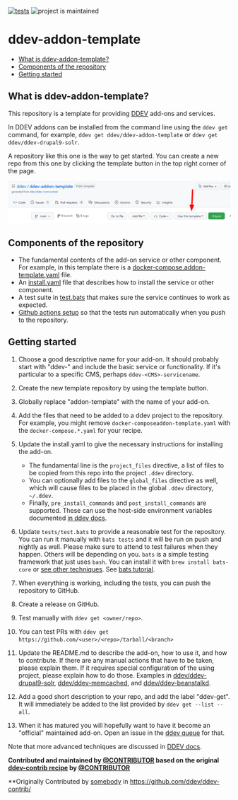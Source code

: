 [![tests](https://github.com/drud/ddev-addon-template/actions/workflows/tests.yml/badge.svg)](https://github.com/drud/ddev-addon-template/actions/workflows/tests.yml) ![project is maintained](https://img.shields.io/maintenance/yes/2024.svg)

# ddev-addon-template <!-- omit in toc -->

* [What is ddev-addon-template?](#what-is-ddev-addon-template)
* [Components of the repository](#components-of-the-repository)
* [Getting started](#getting-started)

## What is ddev-addon-template?

This repository is a template for providing [DDEV](https://ddev.readthedocs.io) add-ons and services.

In DDEV addons can be installed from the command line using the `ddev get` command, for example, `ddev get ddev/ddev-addon-template` or `ddev get ddev/ddev-drupal9-solr`.

A repository like this one is the way to get started. You can create a new repo from this one by clicking the template button in the top right corner of the page.

![template button](images/template-button.png)

## Components of the repository

* The fundamental contents of the add-on service or other component. For example, in this template there is a [docker-compose.addon-template.yaml](docker-compose.addon-template.yaml) file.
* An [install.yaml](install.yaml) file that describes how to install the service or other component.
* A test suite in [test.bats](tests/test.bats) that makes sure the service continues to work as expected.
* [Github actions setup](.github/workflows/tests.yml) so that the tests run automatically when you push to the repository.

## Getting started

1. Choose a good descriptive name for your add-on. It should probably start with "ddev-" and include the basic service or functionality. If it's particular to a specific CMS, perhaps `ddev-<CMS>-servicename`.
2. Create the new template repository by using the template button.
3. Globally replace "addon-template" with the name of your add-on.
4. Add the files that need to be added to a ddev project to the repository. For example, you might remove `docker-composeaddon-template.yaml` with the `docker-compose.*.yaml` for your recipe.
5. Update the install.yaml to give the necessary instructions for installing the add-on.

   * The fundamental line is the `project_files` directive, a list of files to be copied from this repo into the project `.ddev` directory.
   * You can optionally add files to the `global_files` directive as well, which will cause files to be placed in the global `.ddev` directory, `~/.ddev`.
   * Finally, `pre_install_commands` and `post_install_commands` are supported. These can use the host-side environment variables documented [in ddev docs](https://ddev.readthedocs.io/en/stable/users/extend/custom-commands/#environment-variables-provided).

6. Update `tests/test.bats` to provide a reasonable test for the repository. You can run it manually with `bats tests` and it will be run on push and nightly as well. Please make sure to attend to test failures when they happen. Others will be depending on you. `bats` is a simple testing framework that just uses `bash`. You can install it with `brew install bats-core` or [see other techniques](https://bats-core.readthedocs.io/en/stable/installation.html). See [bats tutorial](https://bats-core.readthedocs.io/en/stable/).
7. When everything is working, including the tests, you can push the repository to GitHub.
8. Create a release on GitHub.
9. Test manually with `ddev get <owner/repo>`.
10. You can test PRs with `ddev get https://github.com/<user>/<repo>/tarball/<branch>`
11. Update the README.md to describe the add-on, how to use it, and how to contribute. If there are any manual actions that have to be taken, please explain them. If it requires special configuration of the using project, please explain how to do those. Examples in [ddev/ddev-drupal9-solr](https://github.com/ddev/ddev-drupal9-solr), [ddev/ddev-memcached](github.com/ddev/ddev-memcached), and [ddev/ddev-beanstalkd](https://github.com/ddev/ddev-beanstalkd).
12. Add a good short description to your repo, and add the label "ddev-get". It will immediately be added to the list provided by `ddev get --list --all`.
13. When it has matured you will hopefully want to have it become an "official" maintained add-on. Open an issue in the [ddev queue](https://github.com/ddev/ddev/issues) for that.

Note that more advanced techniques are discussed in [DDEV docs](https://ddev.readthedocs.io/en/latest/users/extend/additional-services/#additional-service-configurations-and-add-ons-for-ddev).

**Contributed and maintained by [@CONTRIBUTOR](https://github.com/CONTRIBUTOR) based on the original [ddev-contrib recipe](https://github.com/ddev/ddev-contrib/tree/master/docker-compose-services/RECIPE) by [@CONTRIBUTOR](https://github.com/CONTRIBUTOR)**

**Originally Contributed by [somebody](https://github.com/somebody) in <https://github.com/ddev/ddev-contrib/>
